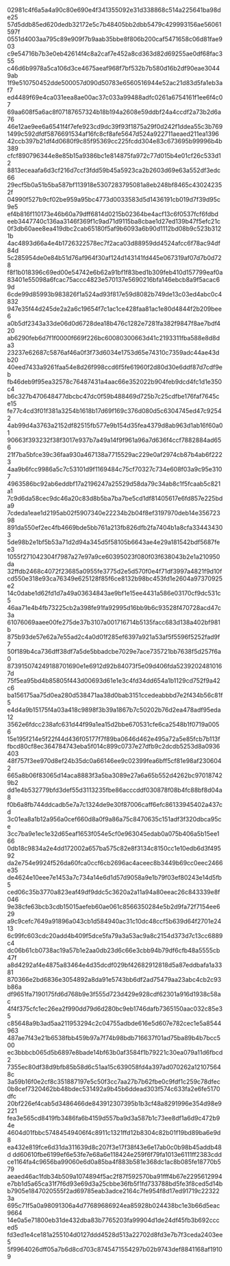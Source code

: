 02981c4f6a5a4a90c80e690e4f341355092e31d338868c514a225641ba98de25
57d5ddb85ed620dedb32172e5c7b48405bb2dbb5479c429993156ae56061597f
0551d4003aa795c89e909f7b9aab35bbe8f806b200caf5471658c06d81fae903
c9e54716b7b3e0eb42614f4c8a2caf7e452a8cd363d82d69255ae0df68fac355
c46d6b9978a5ca106d3ce4675aeaf968f7bf532b7b580d16b2df90eae30449ab
1f9e510750452dde500057d090d50783e6560516944e52ac21d83d5fa1eb3af7
ed4489f69e4ca031eea8ae00ac37c033a99488adfc0261a6754161f1ee6f4c07
69aa608f5a6ac8f07187657324b18b194a2608e59ddbf24a4ccdf2a73b2d6a76
46e12ae9ee6a6541f4f7efe923cd9dc39f93f1875a29f0d242f1ddea55c3b769
1499c592dfdf5876691534af16fc8cf8afe5647d524a922711aeaed211ea1396
42ccb397b21df4d0680f9c85f95369cc225fcdd304e83c673695b99996b4b389
cfcf890796344e8e85b15a9386bc1e814875fa972c77d015b4e01cf26c533d12
8813eceaafa6d3cf216d7ccf3fdd59b45a5923ca2b2603d69e63a552df3edc66
29ecf5b0a51b5ba587bf113918e5307283795081a8eb248bf8465c430242352f
04990f527b9cf02be959a95bc4773d0033583d5d1436191cb019d7f39d95c9e5
ef4b816f110173e46b60a79dff6814d0215b02364be4acf13c6f0537fcf6fdbd
eeb3447740c136aa3146f369f1c9ad71d9115ba8cbae1d27ed139b47f5efc21c
0f3db60aee8ea419dbc2cab65180f5af9b6093a6b90d1112bd08b9c523b3121b
4ac4893d66a4e4b1726322578ec7f2aca03d88959dd4524afcc6f78ac94df84d
5c285954de0e84b51d76af964f30af124d143141fd445e067319af07d7b0d728
f8f1b018396c69ed00e54742e6b62a91bf1f83bed1b309feb410d157799eaf0a
83401e55098a6fcac75accc4823e570137e5690216bfa146ebcb8a9f5acac69d
6cde99d85993b983826f1a524ad93f817e59d8082b749de13c03ed4abc0c4832
947e35f44d245de2a2a6c19654f7c1ac1ce428faa81ac1e80d4844f2b209bee6
a0b5df2343a33de06d0d6728dea18b476c1282e7281fa382f9847f8ae7bdf420
ab6290feb6d7f1f0000f669f226bc60080300663d41c2193311fba588e8d8da3
23237e62687c5876af46a0f3f73d6034e1753d65e74310c7359adc44ae43db20
40eed7433a9261faa54e8d26f998ccd6f5fe61960f2d80d30e6ddf87d7cdf9eb
fb46deb9f95ea32578c76487431a4aac66e352022b904feb9dcd4fc1d1e350c4
b6c327b470648477dbcbc47dc0f59b488469d725b7c25cdfbe176faf7645ce15
fe77c4cd3f01f381a3254b1618b17d69f169c376d080d5c6304745ed47c92542
4ab99d4a3763a2152df82515fb577e9b154d35fea4379d8ab963d1ab16f60a01
90663f393232f38f3017e937b7a49a14f9f961a96a7d636f4ccf7882884ad656
21f7ba5bfce39c36faa930a467138a7715529ac229e0af2974cb87b4ab6f2223
4aa9b6fcc9986a5c7c53101d9f1169484c75cf70327c734e608f03a9c95e3107
4963586bc92ab6eddbf17a2196247a25529d58da79c34ab8c1f5fcaab5c821a1
7c9d6da58cec9dc46a20c83d8b5ba7ba7be5cd1df81405617e6fd857e225bda9
7cdeda1eae1d2195ab02f5907340e22234b2b04f8ef3197970deb14e35672398
891da550ef2ec4fb4669bde5bb761a213fb826dfb2fa7404b1a8cfa334434303
5de98b2e1bf5b53a71d2d94a345d5f58105b6643ae4e29a181542bdf5687fee3
1055f271042304f7987a27e97a9ce60395023f080f03f638043b2e1a210950da
32ffdb2468c4072f23685a0955fe3775d2e5d570f0e4f71df3997a4821f9d10f
cd550e318e93ca76349e625128f85f6ce8132b98bc453fd1e2604a97370925e2
14c0dabe1d62fd1d7a49a03634843ae9bf1e15ee4431a586e03170cf9dc531c5
46aa71e4b4fb73225cb2a398fe91fa92995d16bb9b6c93528f470728acd47c3a
61076069aaee00fe275de37b3107a001716714b5135facc683d138a402bf981b
875b93de57e62a7e55ad2c4a0d01f285ef6397a921a53af5f5596f5252fad9f7
50f189b4ca736dff38df7a5de5bbadcbe7029e7ace735721bb7638f5d257f6a0
873915074249188701690e1e6912d92b84073f5e09d406fda52392024810167d
75f5ea95bd4b85805f443d00693d61e1e3c4fd34dd654a1b1129cd752f9a42c6
ba156175aa75d0ea280d538471aa38d0bab3151ccedeabbbd7e2f434b56c81f5
e4d4a9b15175f4a03a418c9898f3b39a1867b7c50202b76d2ea478adf95eda12
3562e6fdcc238afc631d44f99a1ea15d2bbe670531cfe6ca2548b1f0719a0056
15e195f214e5f22f44d436f05177f7f89ba0646d462e495a72a5e85fcb7b113f
fbcd80cf8ec364784743eba5f014c899c0737e27dfb9c2dcdb5253d8a0936403
48f757f3ee970d8ef24b35dc0a66146ee9c02399fea6bff5cf81e98af2306042
665a8b06f83065d14aca8883f3a5ba3089e27a6a65b552d4262bc970187429b2
dd1e4b532779bfd3def55d3113235fbe86acccddf030878f08b4fc88bf8d04a8
f0b6a8fb744ddcadb5e7a7c1324de9e30f87006caff6efc86133945402a437cd
3c01ea8a1b12a956a0cef660d8a0f9a86a75c8470635c151adf3f320dbca95ce
3cc7ba9e1ec1e32d65eaf1653f054e5cf0e963045edab0a075b406a5b15ee166
0db18c9834a2e4dd172002a657ba575c82e8f3134c8150cc1e10edb6d3f49592
da2e754e9924f526da60fca0ccf6cb2696ac4aceec8b3449b69cc0eec2466e35
de4624e10eee7e1453a7c734a14e6d1d57d9058a9e1b79f03ef80243e14d5fb5
ced06c35b3770a823eaf49df9ddc5c3620a2a11a94a80eeac26c843339e8f046
9e38cfe63bcb3cdb15015aefeb60ae061c8566350284e5b2d9fa72f7154ee629
a9c9cefc7649a91896a043cb1d584940ac31c10dc48ccf5b639d64f2701e2413
6c99fc603cdc20add4b409f5dce5fa79a3a53ac9a8c2154d373d7c13cc6889c4
dc06b61cb0738ac19a57b1e2aa0db23d6c66e3cbb94b79df6cfb48a5555cb47f
a8d4292af4e4875a83464e4d35dcdf029bf42682912818d5a87eddbafa1a3381
870366e2bd6836e3054892a8da91e5743bb6df2ad75479aa23abc4cb2c93b86a
df9651fa7190175fd6d768b9e3f555d723d429e928cdf62301a916d1938c58ac
4f4f375cfc1ec26ea2f990dd79d6d280bc9eb1746dafb7365150aac032c85e35
c85648a9b3ad5aa211953294c2c04755adbde616e5d607e782cec1e5a8544963
487ae7f43e21b6538fbb459b97a7f74b98bdb716637f01ad75ba89b4b7bcc500
ec3bbbcb065d5b6897e8bade14bf63b0af3584f1b79221c30ea079a11d6fbcd2
7355ec80df38d9bfb85b58d6c51aa15c639058fd4a397ad070262a121075648c
3a59b16f0e2cf8c351887197e5c50f3cc7aa27b7b62fbe0c9fdf1c259c78dfec
0b8cef7320462bb48bdec531492a9b45b6ddead303f574c633fa2e6fe5170dfc
20bf226ef4cab5d3486466de843912307395b1b3cf48a8291996e354d98e9221
fea3e565cd8419fb3486fa6b4159d557ba9d3a587b1c73ee8df1a6d9c472b94e
4604d01fbbc57484549406f4c8911c1321ffd12b8304c82b01f19bd89ba6e9d8
ea432e819fce6d31da311639d8c207f3e17f38f43e6e17ab0c0b98b45addb48d
dd60610fbe6199ef6e53fe7e68a6e118424e259f6f79fa1013e6111ff2383cdd
ce1164fa4c9656ba99060e6d0a85ba4f883b581e368dc1ac8b085fe18770b579
aeaed46ac1fdb34b509a1074894f5ac2f87f592570ba91fff4b67e2295612994
e7bb1d5a65ca31f7f6d93e69d3a25cbbe36fb5f1fd733788bd5fe3f8ced5d14b
b7905e1847020555f2ad69785eab3adce2164c7fe954f8d17ed91719c223223a
695c71f5a0a98091306a4d77689686924ea85928b024438bc1e3b66d5eac9664
14e0a5e71800eb31de432dba83b7765203fa99904d1de24df45fb3b692ccced5
fd3ed1e4ce181a255104d0127ddd4528d513a22702d8fd3e7b7f3ceda2403ee5
5f9964026dff05a7b6d8cd703c8745471554297b02b9743def8841168af19109
